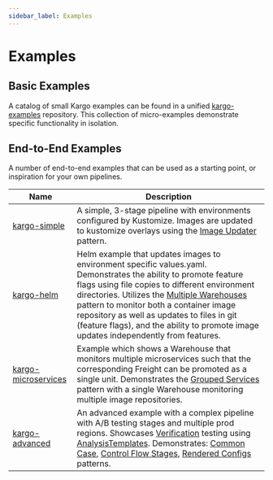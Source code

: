 ```yaml
---
sidebar_label: Examples
---
```


# Examples

## Basic Examples

A catalog of small Kargo examples can be found in a unified [kargo-examples](https://github.com/akuity/kargo-examples/) repository. This collection of micro-examples demonstrate specific functionality in isolation.

## End-to-End Examples

A number of end-to-end examples that can be used as a starting point, or inspiration for your own pipelines.

| Name | Description |
|------|-------------|
| [kargo-simple](https://github.com/akuity/kargo-simple) | A simple, 3-stage pipeline with environments configured by Kustomize. Images are updated to kustomize overlays using the [Image Updater](../patterns/#image-updater) pattern. |
| [kargo-helm](https://github.com/jessesuen/kargo-helm) | Helm example that updates images to environment specific values.yaml. Demonstrates the ability to promote feature flags using file copies to different environment directories. Utilizes the [Multiple Warehouses](../patterns/#multiple-warehouses) pattern to monitor both a container image repository as well as updates to files in git (feature flags), and the ability to promote image updates independently from features. |
| [kargo-microservices](https://github.com/jessesuen/kargo-microservices) | Example which shows a Warehouse that monitors multiple microservices such that the corresponding Freight can be promoted as a single unit. Demonstrates the [Grouped Services](../patterns/#grouped-services) pattern with a single Warehouse monitoring multiple image repositories. |
| [kargo-advanced](https://github.com/akuity/kargo-advanced) | An advanced example with a complex pipeline with A/B testing stages and multiple prod regions. Showcases [Verification](how-to-guides/verification) testing using [AnalysisTemplates](../reference-docs/analysis-templates). Demonstrates: [Common Case](../patterns/#common-case), [Control Flow Stages](../patterns/#control-flow-stages), [Rendered Configs](../patterns/#rendered-configs) patterns. |
